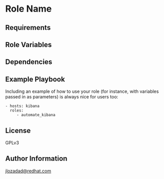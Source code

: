Role Name
=========


 

Requirements
------------



Role Variables
--------------



Dependencies
------------


Example Playbook
----------------

Including an example of how to use your role (for instance, with variables passed in as parameters) is always nice for users too:

    - hosts: kibana
      roles:
         - automate_kibana

License
-------

GPLv3

Author Information
------------------

jlozadad@redhat.com
